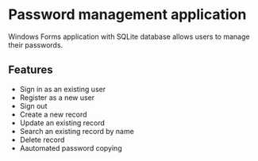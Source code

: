 # Password management application 
Windows Forms application with SQLite database allows users to manage their passwords.

## Features
* Sign in as an existing user
* Register as a new user
* Sign out
* Create a new record
* Update an existing record
* Search an existing record by name
* Delete record
* Aautomated password copying
